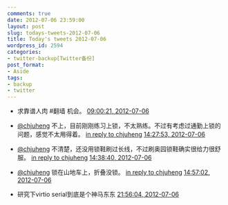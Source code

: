 ```yaml
---
comments: true
date: 2012-07-06 23:59:00
layout: post
slug: todays-tweets-2012-07-06
title: Today's tweets 2012-07-06
wordpress_id: 2594
categories:
- twitter-backup[Twitter备份]
post_format:
- Aside
tags:
- backup
- twitter
---
```





  * 求靠谱人肉 #翻墙 机会。 [09:00:21, 2012-07-06](http://twitter.com/gfrog/statuses/221045888204800000)





  * [@chjuheng](http://twitter.com/chjuheng) 不上，目前刚刚练习上锁，不太熟练。不过有考虑过通勤上锁的问题，感觉不太用得着。 [in reply to chjuheng](http://twitter.com/chjuheng/statuses/221127849124438016) [14:27:53, 2012-07-06](http://twitter.com/gfrog/statuses/221128314516013056)





  * [@chjuheng](http://twitter.com/chjuheng) 不清楚，还没用锁鞋刷过长线，不过刷奥园锁鞋确实很给力很舒服。 [in reply to chjuheng](http://twitter.com/chjuheng/statuses/221129756240908288) [14:38:40, 2012-07-06](http://twitter.com/gfrog/statuses/221131029753233408)





  * [@chjuheng](http://twitter.com/chjuheng) 锁在山地车上，折叠没锁。 [in reply to chjuheng](http://twitter.com/chjuheng/statuses/221135345704632320) [14:57:02, 2012-07-06](http://twitter.com/gfrog/statuses/221135649514860545)





  * 研究下virtio serial到底是个神马东东 [21:56:04, 2012-07-06](http://twitter.com/gfrog/statuses/221241104304046081)




